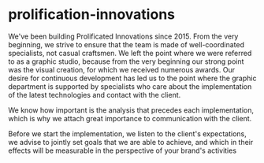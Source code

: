 # prolification-innovations
We've been building Prolificated Innovations since 2015. From the very beginning, we strive to ensure that the team is made of well-coordinated specialists, not casual craftsmen.  We left the point where we were referred to as a graphic studio, because from the very beginning our strong point was the visual creation, for which we received numerous awards.
Our desire for continuous development has led us to the point where the graphic department is supported by specialists who care about the implementation of the latest technologies and contact with the client.

We know how important is the analysis that precedes each implementation, which is why we attach great importance to communication with the client.

Before we start the implementation, we listen to the client's expectations, we advise to jointly set goals that we are able to achieve, and which in their effects will be measurable in the perspective of your brand's activities
